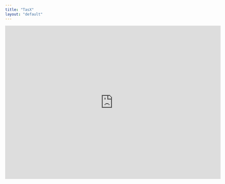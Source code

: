 ```yaml
---
title: "TasX"
layout: "default"
---
```


<iframe src="https://drive.google.com/embeddedfolderview?id=1cPlp4t8IRXIjJ2aRi-W4OXJ90bkmoat6#grid" width="700" height="500" frameborder="0"></iframe>